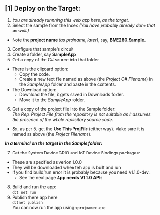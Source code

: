 ﻿## [1] Deploy on the Target:
1. _You are already runnning this web app here, as the target._
2. Select the sample from the Index _(You have probably already done that as well.)_
  - Note the **project name** _(as projname, later)_, say, **BME280.Sample**_
3. Configure that sample's circuit
4. Create a folder, say **SampleApp**
5. Get a copy of the C# source into that folder  
  - There is the clipoard option:
    - Copy the code.
    - Create a new text file named as above (the _Project C# Filename_) in the _SampleApp_ folder and paste in the contents.
  - The Download option:
    - Download the file, it gets saved in Downloads folder.
    - Move it to the _SampleApp_ folder.
6. Get a copy of the project file into the Sample folder:  
_The Rep. Project File from the repository is not suitable as it assumes the presence of the whole repository source code._
  - _So_, as per 5. get the **Use This ProjFile** (either way). Make sure it is named as above (the _Project Filename_).  
  
   _**In a terminal on the target in the Sample folder:**_  

7. Get the System.Device.GPIO and IoT.Device.Bindings packages:
  - These are specified as verion 1.0.0
  - They will be downloaded when teh app is built and run
  - If you find build/run error it is probably because you need V1.1.0-dev.
    - See the next page **App needs V1.1.0 APIs**
8. Build and run the app:   
 ```dot net run```
9. Publish there app here:  
 ```dotnet publish```  
 You can now run the app using ```<projname>.exe``` 
